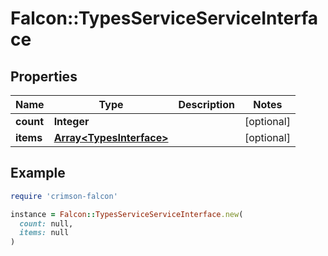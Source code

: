 # Falcon::TypesServiceServiceInterface

## Properties

| Name | Type | Description | Notes |
| ---- | ---- | ----------- | ----- |
| **count** | **Integer** |  | [optional] |
| **items** | [**Array&lt;TypesInterface&gt;**](TypesInterface.md) |  | [optional] |

## Example

```ruby
require 'crimson-falcon'

instance = Falcon::TypesServiceServiceInterface.new(
  count: null,
  items: null
)
```

